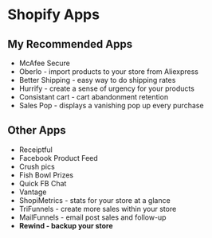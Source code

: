 # Shopify Apps
## My Recommended Apps
* McAfee Secure
* Oberlo - import products to your store from Aliexpress
* Better Shipping - easy way to do shipping rates
* Hurrify - create a sense of urgency for your products
* Consistant cart - cart abandonment retention
* Sales Pop - displays a vanishing pop up every purchase

## Other Apps
* Receiptful
* Facebook Product Feed
* Crush pics
* Fish Bowl Prizes
* Quick FB Chat
* Vantage
* ShopiMetrics - stats for your store at a glance
* TriFunnels - create more sales within your store
* MailFunnels - email post sales and follow-up
* **Rewind - backup your store**
